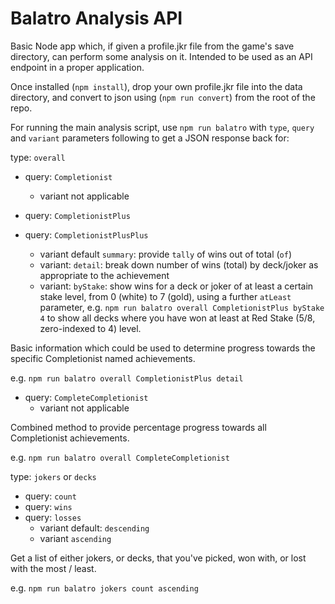 # Balatro Analysis API

Basic Node app which, if given a profile.jkr file from the game's save directory, can perform some analysis on it.  Intended to be used as an API endpoint in a proper application.

Once installed (`npm install`), drop your own profile.jkr file into the data directory, and convert to json using (`npm run convert`) from the root of the repo.

For running the main analysis script, use `npm run balatro` with `type`, `query` and `variant` parameters following to get a JSON response back for:

type: `overall`
 - query: `Completionist`
   - variant not applicable
 
 - query: `CompletionistPlus`
 - query: `CompletionistPlusPlus`
   - variant default `summary`: provide `tally` of wins out of total (`of`)
   - variant: `detail`: break down number of wins (total) by deck/joker as appropriate to the achievement
   - variant: `byStake`: show wins for a deck or joker of at least a certain stake level, from 0 (white) to 7 (gold), using a further `atLeast` parameter, e.g. `npm run balatro overall CompletionistPlus byStake 4` to show all decks where you have won at least at Red Stake (5/8, zero-indexed to 4) level.

Basic information which could be used to determine progress towards the specific Completionist named achievements.

e.g. `npm run balatro overall CompletionistPlus detail`

- query: `CompleteCompletionist`
  - variant not applicable

Combined method to provide percentage progress towards all Completionist achievements.

e.g. `npm run balatro overall CompleteCompletionist`

type: `jokers` or `decks`
 - query: `count`
 - query: `wins`
 - query: `losses`
   - variant default: `descending`
   - variant `ascending`

Get a list of either jokers, or decks, that you've picked, won with, or lost with the most / least.

e.g. `npm run balatro jokers count ascending`
